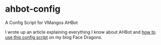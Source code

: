 # ahbot-config
A Config Script for VMangos AHBot

I wrote up an article explaining everything I know about AHBot and [how to use this config script](https://facedragons.com/foss/vmangos-ahbot-config/) on my blog Face Dragons.
